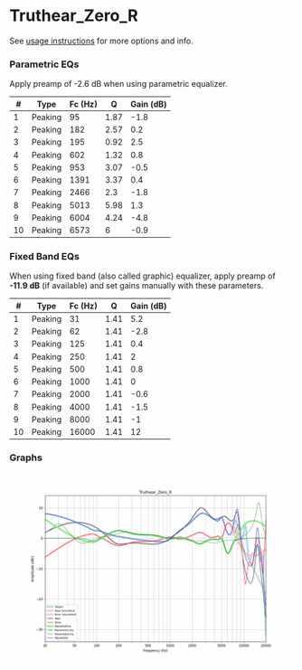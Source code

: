 # Truthear_Zero_R
See [usage instructions](https://github.com/jaakkopasanen/AutoEq#usage) for more options and info.

### Parametric EQs
Apply preamp of -2.6 dB when using parametric equalizer.

|   # | Type    |   Fc (Hz) |    Q |   Gain (dB) |
|-----|---------|-----------|------|-------------|
|   1 | Peaking |        95 | 1.87 |        -1.8 |
|   2 | Peaking |       182 | 2.57 |         0.2 |
|   3 | Peaking |       195 | 0.92 |         2.5 |
|   4 | Peaking |       602 | 1.32 |         0.8 |
|   5 | Peaking |       953 | 3.07 |        -0.5 |
|   6 | Peaking |      1391 | 3.37 |         0.4 |
|   7 | Peaking |      2466 | 2.3  |        -1.8 |
|   8 | Peaking |      5013 | 5.98 |         1.3 |
|   9 | Peaking |      6004 | 4.24 |        -4.8 |
|  10 | Peaking |      6573 | 6    |        -0.9 |

### Fixed Band EQs
When using fixed band (also called graphic) equalizer, apply preamp of **-11.9 dB** (if available) and set gains manually with these parameters.

|   # | Type    |   Fc (Hz) |    Q |   Gain (dB) |
|-----|---------|-----------|------|-------------|
|   1 | Peaking |        31 | 1.41 |         5.2 |
|   2 | Peaking |        62 | 1.41 |        -2.8 |
|   3 | Peaking |       125 | 1.41 |         0.4 |
|   4 | Peaking |       250 | 1.41 |         2   |
|   5 | Peaking |       500 | 1.41 |         0.8 |
|   6 | Peaking |      1000 | 1.41 |         0   |
|   7 | Peaking |      2000 | 1.41 |        -0.6 |
|   8 | Peaking |      4000 | 1.41 |        -1.5 |
|   9 | Peaking |      8000 | 1.41 |        -1   |
|  10 | Peaking |     16000 | 1.41 |        12   |

### Graphs
![](./Truthear_Zero_R.png)
